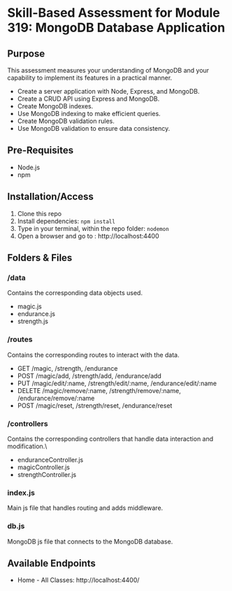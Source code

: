 # Skill-Based Assessment for Module 319: MongoDB Database Application #

## Purpose ##
This assessment measures your understanding of MongoDB and your capability to implement its features in a practical manner.

- Create a server application with Node, Express, and MongoDB.
- Create a CRUD API using Express and MongoDB.
- Create MongoDB indexes.
- Use MongoDB indexing to make efficient queries.
- Create MongoDB validation rules.
- Use MongoDB validation to ensure data consistency.

## Pre-Requisites ##

- Node.js
- npm

## Installation/Access ##

1. Clone this repo
2. Install dependencies: `npm install`
3. Type in your terminal, within the repo folder: `nodemon`
4. Open a browser and go to : http://localhost:4400


## Folders & Files ##

### /data ###

Contains the corresponding data objects used.

- magic.js
- endurance.js
- strength.js

### /routes ###

Contains the corresponding routes to interact with the data.

- GET /magic, /strength, /endurance
- POST /magic/add, /strength/add, /endurance/add
- PUT /magic/edit/:name, /strength/edit/:name, /endurance/edit/:name
- DELETE /magic/remove/:name, /strength/remove/:name, /endurance/remove/:name
- POST /magic/reset, /strength/reset, /endurance/reset

### /controllers ###

Contains the corresponding controllers that handle data interaction and modification.\

- enduranceController.js
- magicController.js
- strengthController.js


### index.js

Main js file that handles routing and adds middleware.

### db.js

MongoDB js file that connects to the MongoDB database.

## Available Endpoints

- Home - All Classes: http://localhost:4400/
